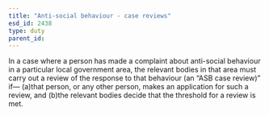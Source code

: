 ```yaml
---
title: "Anti-social behaviour - case reviews"
esd_id: 2438
type: duty
parent_id:  
---
```


In a case where a person has made a complaint about anti-social behaviour in a particular local government area, the relevant bodies in that area must carry out a review of the response to that behaviour (an “ASB case review)” if—
(a)that person, or any other person, makes an application for such a review, and
(b)the relevant bodies decide that the threshold for a review is met.

